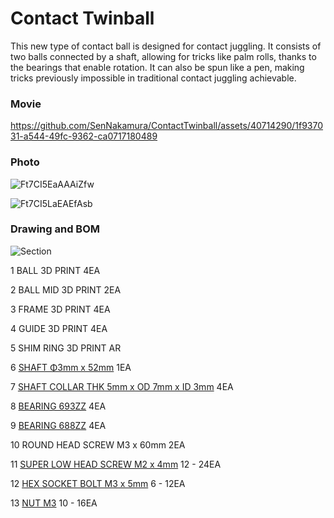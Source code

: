 # Contact Twinball

This new type of contact ball is designed for contact juggling. 
It consists of two balls connected by a shaft, allowing for tricks like palm rolls, thanks to the bearings that enable rotation. 
It can also be spun like a pen, making tricks previously impossible in traditional contact juggling achievable.

### Movie

https://github.com/SenNakamura/ContactTwinball/assets/40714290/1f937031-a544-49fc-9362-ca0717180489

### Photo

![Ft7CI5EaAAAiZfw](https://github.com/SenNakamura/ContactTwinball/assets/40714290/203e347e-ae61-4cbc-93da-d873fd8f86b5)

![Ft7CI5LaEAEfAsb](https://github.com/SenNakamura/ContactTwinball/assets/40714290/2daf8f16-e562-41ce-b35d-117c43a6cd37)

### Drawing and BOM

![Section](https://github.com/SenNakamura/ContactTwinball/assets/40714290/24c17878-fefb-4df0-bd02-1fd194c40291)

1	BALL	3D PRINT	4EA

2	BALL MID	3D PRINT	2EA

3	FRAME	3D PRINT	4EA

4	GUIDE	3D PRINT	4EA

5	SHIM RING	3D PRINT	AR

6	[SHAFT	Φ3mm x 52mm](https://www.monotaro.com/p/1138/9577/)	1EA

7	[SHAFT COLLAR	THK 5mm x OD 7mm x ID 3mm](https://www.monotaro.com/p/1029/5013/)	4EA

8	[BEARING	693ZZ](https://www.monotaro.com/p/1169/8417/)	4EA

9	[BEARING	688ZZ](https://www.monotaro.com/p/3460/9696/)	4EA

10	ROUND HEAD SCREW	M3 x 60mm	2EA

11	[SUPER LOW HEAD SCREW	M2 x 4mm]()	12 - 24EA

12	[HEX SOCKET BOLT	M3 x 5mm]()	6 - 12EA

13	[NUT	M3]()	10 - 16EA
